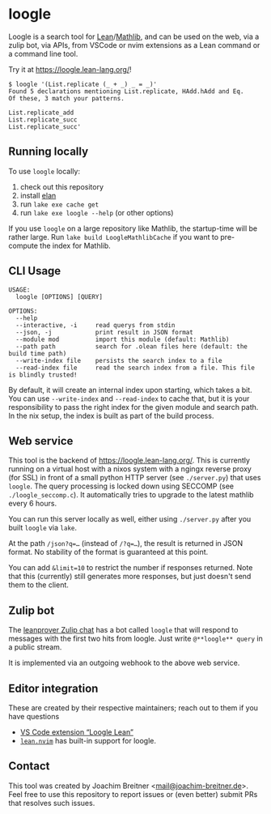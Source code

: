 loogle
======

Loogle is a search tool for [Lean]/[Mathlib], and can be used on the web, via a
zulip bot, via APIs, from VSCode or nvim extensions as a Lean command or a command line tool.

Try it at <https://loogle.lean-lang.org/>!


    $ loogle '(List.replicate (_ + _) _ = _)'
    Found 5 declarations mentioning List.replicate, HAdd.hAdd and Eq.
    Of these, 3 match your patterns.

    List.replicate_add
    List.replicate_succ
    List.replicate_succ'

[lean]: https://leanprover.github.io/
[mathlib]: https://github.com/leanprover-community/mathlib4

Running locally
---------------

To use `loogle` locally:

1. check out this repository
2. install [elan](https://github.com/leanprover/elan)
3. run `lake exe cache get`
4. run `lake exe loogle --help` (or other options)

If you use `loogle` on a large repository like Mathlib, the startup-time will
be rather large. Run `lake build LoogleMathlibCache` if you want to pre-compute
the index for Mathlib.

[elan]: https://github.com/leanprover/elan

CLI Usage
---------

    USAGE:
      loogle [OPTIONS] [QUERY]

    OPTIONS:
      --help
      --interactive, -i     read querys from stdin
      --json, -j            print result in JSON format
      --module mod          import this module (default: Mathlib)
      --path path           search for .olean files here (default: the build time path)
      --write-index file    persists the search index to a file
      --read-index file     read the search index from a file. This file is blindly trusted!

By default, it will create an internal index upon starting,  which takes a bit.
You can use `--write-index` and `--read-index` to cache that, but it is your
responsibility to pass the right index for the given module and search path. In
the nix setup, the index is built as part of the build process.

Web service
-----------

This tool is the backend of <https://loogle.lean-lang.org/>. This is currently
running on a virtual host with a nixos system with a ngingx reverse proxy (for
SSL) in front of a small python HTTP server (see `./server.py`) that uses
`loogle`. The query processing is locked down using SECCOMP (see
`./loogle_seccomp.c`). It automatically tries to upgrade to the latest
mathlib every 6 hours.

You can run this server locally as well, either using `./server.py` after you
built `loogle` via `lake`.

At the path `/json?q=…` (instead of `/?q=…`), the result is returned in JSON
format. No stability of the format is guaranteed at this point.

You can add `&limit=10` to restrict the number if responses returned. Note that
this (currently) still generates more responses, but just doesn't send them to
the client.

Zulip bot
---------

The [leanprover Zulip chat](https://leanprover.zulipchat.com/) has a bot called
`loogle` that will respond to messages with the first two hits from loogle.
Just write `@**loogle** query` in a public stream.

It is implemented via an outgoing webhook to the above web service.

Editor integration
------------------

These are created by their respective maintainers; reach out to them if you have questions

* [VS Code extension “Loogle Lean”](https://marketplace.visualstudio.com/items?itemName=ShreyasSrinivas.loogle-lean)
* [`lean.nvim`](https://github.com/Julian/lean.nvim#features) has built-in support for loogle.

Contact
-------

This tool was created by Joachim Breitner <<mail@joachim-breitner.de>>. Feel free
to use this repository to report issues or (even better) submit PRs that
resolves such issues.
